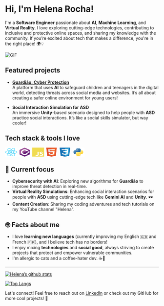 # Hi, I'm Helena Rocha! 

I'm a **Software Engineer** passionate about **AI**, **Machine Learning**, and **Virtual Reality**. I love exploring cutting-edge technologies, contributing to inclusive and protective online spaces, and sharing my knowledge with the community. If you’re excited about tech that makes a difference, you're in the right place! 🌍💡

![GIF](https://media3.giphy.com/media/v1.Y2lkPTc5MGI3NjExenpodjFtOWh0Y2U0bWkxZGx1NXlmODlpNDdtMGtvY2VxN2w0djEzNiZlcD12MV9pbnRlcm5hbF9naWZfYnlfaWQmY3Q9Zw/fwbZnTftCXVocKzfxR/giphy.gif)

## Featured projects

- **[Guardião: Cyber Protection](https://github.com/dr1co/guardiao-front)**  
  A platform that uses **AI** to safeguard children and teenagers in the digital world, detecting threats across social media and websites. It’s all about creating a safer online environment for young users! 

- **Social Interaction Simulation for ASD**  
  An immersive **Unity**-based scenario designed to help people with **ASD** practice social interactions. It’s like a social skills simulator, but way cooler! 

## Tech stack & tools I love

<div style="display: inline_block">
  <img align="center" alt="React" height="30" width="40" src="https://raw.githubusercontent.com/devicons/devicon/master/icons/react/react-original.svg">
  <img align="center" alt="C#" height="30" width="40" src="https://raw.githubusercontent.com/devicons/devicon/master/icons/csharp/csharp-original.svg">
  <img align="center" alt="JavaScript" height="30" width="40" src="https://raw.githubusercontent.com/devicons/devicon/master/icons/javascript/javascript-plain.svg">
  <img align="center" alt="HTML5" height="30" width="40" src="https://raw.githubusercontent.com/devicons/devicon/master/icons/html5/html5-original.svg">
  <img align="center" alt="CSS3" height="30" width="40" src="https://raw.githubusercontent.com/devicons/devicon/master/icons/css3/css3-original.svg">
  <img align="center" alt="Python" height="30" width="40" src="https://raw.githubusercontent.com/devicons/devicon/master/icons/python/python-original.svg">
</div>

## 🎯 Current focus

- **Cybersecurity with AI**: Exploring new algorithms for **Guardião** to improve threat detection in real-time. 
- **Virtual Reality Simulations**: Enhancing social interaction scenarios for people with **ASD** using cutting-edge tech like **Gemini AI** and **Unity**. 🕶
- **Content Creation**: Sharing my coding adventures and tech tutorials on my YouTube channel "Helena". 


## 🤓 Facts about me

- I love **learning new languages** (currently improving my English 🇬🇧 and French 🇫🇷), and I believe tech has no borders! 
- I enjoy mixing **technologies** and **social good**, always striving to create projects that protect and empower vulnerable communities. 
- I'm allergic to cats and a coffee-hater dev. ☕🐾 

<hr>

[![Helena’s github stats](https://github-readme-stats.vercel.app/api?username=hlenarocha)](https://github.com/hlenarocha)

[![Top Langs](https://github-readme-stats.vercel.app/api/top-langs/?username=hlenarocha&layout=compact)](https://github.com/hlenarocha)


Let's connect! Feel free to reach out on [LinkedIn](https://www.linkedin.com/in/helena-vd-rocha) or check out my GitHub for more cool projects! 🚀
